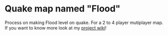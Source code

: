 # Quake map named "Flood"
Process on making Flood level on quake. For a 2 to 4 player mutiplayer map. 
<br />If you want to know more look at my [project wiki](linktowiki)!
